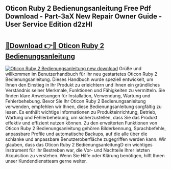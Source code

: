 ## Oticon Ruby 2 Bedienungsanleitung Free Pdf Download - Part-3aX New Repair Owner Guide - User Service Edition d2zHI

# <h2><a href="http://df2pykf.blite.top/?on=Oticon+Ruby+2+Bedienungsanleitung">🔗Download 👉🔴 Oticon Ruby 2 Bedienungsanleitung</a></h2>

[![Oticon Ruby 2 Bedienungsanleitung new download](https://i.imgur.com/lujVjoI.png)](http://df2pykf.blite.top/?on=Oticon+Ruby+2+Bedienungsanleitung)
Grüße und willkommen im Benutzerhandbuch für Ihr neu gestartetes Oticon Ruby 2 Bedienungsanleitung. Dieses Handbuch wurde speziell entwickelt, um Ihnen den Einstieg in Ihr Produkt zu erleichtern und Ihnen ein gründliches Verständnis seiner Merkmale, Funktionen und Fähigkeiten zu vermitteln. Sie finden klare Anweisungen für Installation, Verwendung, Wartung und Fehlerbehebung. Bevor Sie Ihr Oticon Ruby 2 Bedienungsanleitung verwenden, empfehlen wir Ihnen, diese Bedienungsanleitung sorgfältig zu lesen. Es enthält wichtige Informationen zu Produkteinrichtung, Betrieb, Wartung und Fehlerbehebung, um sicherzustellen, dass Sie das Produkt effektiv und effizient nutzen können. Zu den erweiterten Funktionen von Oticon Ruby 2 Bedienungsanleitung gehören Bilderkennung, Sprachbefehle, anpassbare Profile und automatische Backups, auf die alle über die schlanke und anpassbare Benutzeroberfläche zugegriffen werden kann. Wir glauben, dass das Oticon Ruby 2 BedienungsanleitungD ein wichtiges Instrument für Ihr Bestreben war, die Vor- und Nachteile Ihrer letzten Akquisition zu verstehen. Wenn Sie Hilfe oder Klärung benötigen, hilft Ihnen unser Kundendienstteam gerne weiter.
